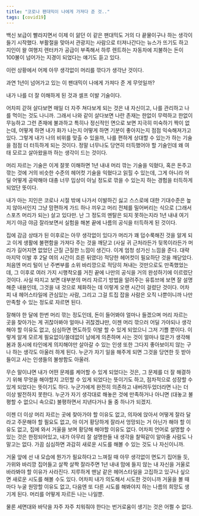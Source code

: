 ```yaml
---
title: "코로나 팬대믹이 나에게 가져다 준 것.."
tags: [covid19]
---
```


백신 보급이 빨라지면서 이제 이 앓던 이 같은 팬대믹도 거의 다 끝물이구나 하는 생각이 들기 시작했다. 부활절을 맞아서 관광지는 사람으로 터져나간다는 뉴스가 뜨기도 하고 지인이 왈 여행지 렌터카가 공급이 부족해서 하루 렌트하는 자동차에 지불하는 돈이 100불이 넘어가는 지경이 되었다는 얘기도 듣고 있다. 

이런 상황에서 어제 아무 생각없이 머리를 깎다가 생각난 것이다. 

과연 1년이 넘어가고 있는 이 팬대믹이 나에게 가져다 준 게 무엇일까?

내가 나를 더 잘 이해하게 된 것과 셀프 이발 기술이다.

어차피 갇혀 살다보면 매일 더 자주 쳐다보게 되는 것은 내 자신이고, 나를 관리하고 나를 먹이는 것도 나니까. 그래서 나와 같이 살다보면 나란 존재는 한없이 무력하고 한없이 무능하고 그런 존재에 불과하고 특히나 정신적인 면으로 보면 지극히 미숙하기 짝이 없는데, 어떻게 하면 내가 화가 나는지 어떻게 하면 기분이 좋아지는지 점점 익숙해져가고 있다. 그렇게 내가 나의 비위를 맞출 수 있을까, 나를 편하게 상대할 수 있는가 하는 기술을 점점 더 터득하게 되는 것이다. 정말 너무나도 당연히 터득했어야 할 기술인데 왜 여태 모르고 살아왔을까 하는 생각이 드는 것이다.

머리 자르는 기술은 이게 잘못 이해하면 1년 내내 머리 깎는 기술을 익혔다, 혹은 돈주고 깎는 것에 거의 비슷한 수준의 헤어컷 기술을 익혔다고 읽힐 수 있는데, 그게 아니라 어딜 어떻게 공략해야 대충 너무 밉상이 아닐 정도로 깎을 수 있는지 하는 경험을 터득하게 되었단 뜻이다.

내가 아는 지인은 코로나 시절 밖에 나가서 이발하긴 싫고 스스로에 대한 기대수준은 높지 않아서인지 그냥 맘편하게 가드 하나 끼우고 머리 전체를 밀어버리는 식으로 (그래서 스포츠 머리가 되는) 살고 있다만. 난 그 정도의 멘탈은 되지 못하는지라 1년 내내 여기 저기 야금 야금 잘라보면서 실험을 해본 끝에 나름의 공식을 터득하게 된 것이다. 

집에 감금 상태가 된 이후로는 아무 생각없이 있다가 머리가 꽤 덥수룩해진 것을 알게 되고 이게 생활에 불편함을 가져다 주는 것을 깨닫고 (사실 귀 근처라든가 뒷목이라든가 머리가 길어지면 없었던 근질 근질한 느낌이 생긴다. 이게 엄청 성가신 느낌을 준다. 대략 마지막 이발 후 2달 여의 시간이 흐른 뒤였다) 적당한 헤어컷이 필요하단 것을 깨닫았다. 처음엔 머리 털이 난 주변부를 소위 바리깡으로 적당히 쳐내는 것만으로도 만족했었는데, 그 이후로 여러 가지 시행착오를 거친 끝에 나만의 공식을 거의 완성하기에 이르렀단 것이다. 사실 따지고 보면 대부분의 머리 자르기 방법을 알려주는 유튜브에 보면 잘 설명해준 내용인데, 그것을 내 것으로 체화하는 데 이렇게 오랜 시간이 걸렸단 것이다. 어차피 내 헤어스타일에 관심있는 사람, 그리고 그걸 트집 잡을 사람은 오직 나뿐이니까 나만 만족할 수 있는 정도로 자르면 된다. 

잘해야 한 달에 한번 머리 깎는 정도인데, 돈이 들어봐야 얼마나 들겠으며 머리 자르는 곳을 찾아가는 게 귀찮아봐야 얼마나 귀찮겠냐만, 이젠 머리 깎으러 어딜 가야되나 생각해야 할 이유도 없고, 심심하면 면도하듯 이발 할 수 있게 되었으니 그저 기쁠 뿐이다. 이렇게 알게 모르게 필요없이/쓸데없이 남에게 의존하며 사는 것이 얼마나 많은가 생각해 봄과 동시에 타인에게 의지해야만 살아갈 수 있는 인생 또한 그다지 좋아보이지 않는 구나 하는 생각도 아울러 하게 된다. 누군가 자기 일을 해주게 되면 그것을 당연한 듯 받아들이고 사는 인생들의 불쌍함도 아울러.

무슨 말이냐면 내가 어떤 문제를 케어할 수 있게 되었다는 것은, 그 문제를 더 잘 해결하기 위해 무엇을 해야할지 고민할 수 있게 되었다는 뜻이기도 하고, 점차적으로 성장할 수 있게 되었다는 뜻이기도 하다. 누군가에게 완전히 의존하고 내버려두었더라면 나는 더 이상 발전하지 못한다. 누군가 자기 생각대로 해놓은 것에 만족하거나 아니면 (대놓고 불평할 수 없으니 속으로) 불평하면서 지낸다거나 둘 중 하나가 되겠지.

이젠 더 이상 머리 자르는 곳에 찾아가야 할 이유도 없고, 의자에 앉아서 어떻게 잘라 달라고 주문해야 할 필요도 없고, 아 이거 황당하게 잘라서 엉망되는 거 아닌가 해야 할 이유도 없고, 집에 와서 거울을 보며 황당해 해야할 이유도 없다. 어차피 언어로 설명할 수 있는 것은 한정되어있고, 내가 아무리 잘 설명한들 내 생각을 찰떡같이 알아줄 사람도 나 말고는 없다. 가끔 심심하면 과감히 새로운 시도를 해볼 수 있는 것도 나 자신이니까. 

거울 앞에 선 내 모습에 뭔가가 필요하다고 느껴질 때 아무 생각없이 면도기 집어들 듯, 가위와 바리깡 집어들고 살짝 살짝 잘라주면 1년 내내 맘에 들지 않는 내 자신을 거울로 바라봐야 할 이유가 사라진다. 지루하게 맨날 같은 헤어스타일을 고집하고 있구나 싶으면 새로운 시도를 해볼 수도 있다. 어차피 내가 의도해서 시도한 것이니까 거울을 볼 때마다 누굴 원망할 이유도 없고, 다음엔 또 다른 시도를 해봐야지 하는 나름의 희망도 생기게 된다. 머리를 어떻게 자르든 나는 나일뿐. 

물론 세면대와 바닥을 자주 자주 치워줘야 한다는 번거로움이 생기는 것은 어쩔 수 없다. 